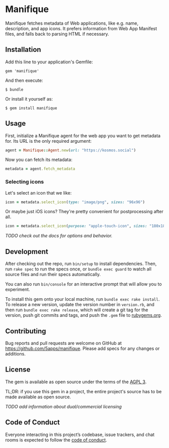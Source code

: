 # Manifique

Manifique fetches metadata of Web applications, like e.g. name, description,
and app icons. It prefers information from Web App Manifest files, and falls
back to parsing HTML if necessary.

## Installation

Add this line to your application's Gemfile:

    gem 'manifique'

And then execute:

    $ bundle

Or install it yourself as:

    $ gem install manifique

## Usage

First, initialize a Manifique agent for the web app you want to get metadata
for. Its URL is the only required argument:

```ruby
agent = Manifique::Agent.new(url: "https://kosmos.social")
```

Now you can fetch its metadata:

```ruby
metadata = agent.fetch_metadata
```

### Selecting icons

Let's select an icon that we like:

```ruby
icon = metadata.select_icon(type: "image/png", sizes: "96x96")
```

Or maybe just iOS icons? They're pretty convenient for postprocessing after all.

```ruby
icon = metadata.select_icon(purpose: "apple-touch-icon", sizes: "180x180")
```

_TODO check out the docs for options and behavior._

## Development

After checking out the repo, run `bin/setup` to install dependencies. Then, run
`rake spec` to run the specs once, or `bundle exec guard` to watch all source
files and run their specs automatically.

You can also run `bin/console` for an interactive prompt that will allow you to
experiment.

To install this gem onto your local machine, run `bundle exec rake install`. To
release a new version, update the version number in `version.rb`, and then run
`bundle exec rake release`, which will create a git tag for the version, push
git commits and tags, and push the `.gem` file to
[rubygems.org](https://rubygems.org).

## Contributing

Bug reports and pull requests are welcome on GitHub at
https://github.com/5apps/manifique. Please add specs for any changes or
additions.

## License

The gem is available as open source under the terms of the [AGPL
3](https://opensource.org/licenses/AGPL-3.0).

TL;DR: if you use this gem in a project, the entire project's source has to be
made available as open source.

_TODO add information about dual/commercial licensing_

## Code of Conduct

Everyone interacting in this project’s codebase, issue trackers, and chat
rooms is expected to follow the [code of
conduct](https://github.com/skddc/manifique/blob/master/CODE_OF_CONDUCT.md).

